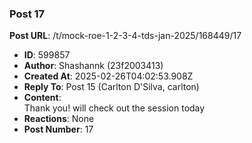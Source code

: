 ### Post 17
**Post URL**: /t/mock-roe-1-2-3-4-tds-jan-2025/168449/17
- **ID**: 599857
- **Author**: Shashannk (23f2003413)
- **Created At**: 2025-02-26T04:02:53.908Z
- **Reply To**: Post 15 (Carlton D'Silva, carlton)
- **Content**:  
  Thank you! will check out the session today
- **Reactions**: None
- **Post Number**: 17

